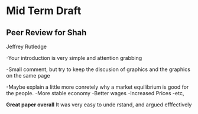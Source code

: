 # Mid Term Draft
## Peer Review for Shah
Jeffrey Rutledge

-Your introduction is very simple and attention grabbing

-Small comment, but try to keep the discusion of graphics and the graphics on the same page

-Maybe explain a little more conretely why a market equilibrium is good for the people.
  -More stable economy
  -Better wages
  -Increased Prices
  -etc,

__Great paper overall__
It was very easy to unde
rstand, and argued efffectively
